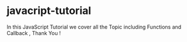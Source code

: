 # javacript-tutorial
In this JavaScript Tutorial we cover all the Topic including Functions and Callback , Thank You !
